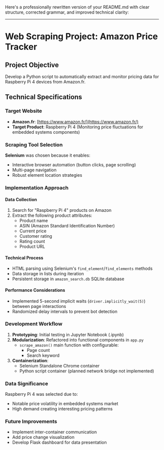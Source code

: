 Here's a professionally rewritten version of your README.md with clear structure, corrected grammar, and improved technical clarity:

---

# Web Scraping Project: Amazon Price Tracker

## Project Objective
Develop a Python script to automatically extract and monitor pricing data for Raspberry Pi 4 devices from Amazon.fr.

## Technical Specifications

### Target Website
- **Amazon.fr**: [https://www.amazon.fr/](https://www.amazon.fr/)
- **Target Product**: Raspberry Pi 4 (Monitoring price fluctuations for embedded systems components)

### Scraping Tool Selection
**Selenium** was chosen because it enables:
- Interactive browser automation (button clicks, page scrolling)
- Multi-page navigation
- Robust element location strategies

### Implementation Approach

#### Data Collection
1. Search for "Raspberry Pi 4" products on Amazon
2. Extract the following product attributes:
   - Product name
   - ASIN (Amazon Standard Identification Number)
   - Current price
   - Customer rating
   - Rating count
   - Product URL

#### Technical Process
- HTML parsing using Selenium's `find_element`/`find_elements` methods
- Data storage in lists during iteration
- Persistent storage in `amazon_search.db` SQLite database

#### Performance Considerations
- Implemented 5-second implicit waits (`driver.implicitly_wait(5)`) between page interactions
- Randomized delay intervals to prevent bot detection

### Development Workflow
1. **Prototyping**: Initial testing in Jupyter Notebook (.ipynb)
2. **Modularization**: Refactored into functional components in `app.py`
   - `scrape_amazon()` main function with configurable:
     - Page count
     - Search keyword
3. **Containerization**:
   - Selenium Standalone Chrome container
   - Python script container (planned network bridge not implemented)

### Data Significance
Raspberry Pi 4 was selected due to:
- Notable price volatility in embedded systems market
- High demand creating interesting pricing patterns

### Future Improvements
- Implement inter-container communication
- Add price change visualization
- Develop Flask dashboard for data presentation
